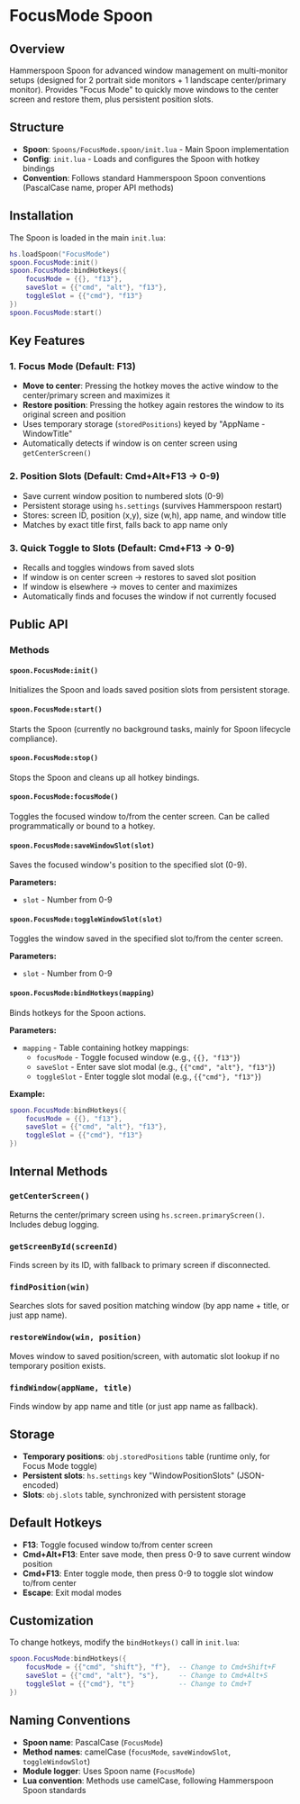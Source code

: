 # FocusMode Spoon

## Overview
Hammerspoon Spoon for advanced window management on multi-monitor setups (designed for 2 portrait side monitors + 1 landscape center/primary monitor). Provides "Focus Mode" to quickly move windows to the center screen and restore them, plus persistent position slots.

## Structure
- **Spoon**: `Spoons/FocusMode.spoon/init.lua` - Main Spoon implementation
- **Config**: `init.lua` - Loads and configures the Spoon with hotkey bindings
- **Convention**: Follows standard Hammerspoon Spoon conventions (PascalCase name, proper API methods)

## Installation
The Spoon is loaded in the main `init.lua`:

```lua
hs.loadSpoon("FocusMode")
spoon.FocusMode:init()
spoon.FocusMode:bindHotkeys({
    focusMode = {{}, "f13"},
    saveSlot = {{"cmd", "alt"}, "f13"},
    toggleSlot = {{"cmd"}, "f13"}
})
spoon.FocusMode:start()
```

## Key Features

### 1. Focus Mode (Default: F13)
- **Move to center**: Pressing the hotkey moves the active window to the center/primary screen and maximizes it
- **Restore position**: Pressing the hotkey again restores the window to its original screen and position
- Uses temporary storage (`storedPositions`) keyed by "AppName - WindowTitle"
- Automatically detects if window is on center screen using `getCenterScreen()`

### 2. Position Slots (Default: Cmd+Alt+F13 → 0-9)
- Save current window position to numbered slots (0-9)
- Persistent storage using `hs.settings` (survives Hammerspoon restart)
- Stores: screen ID, position (x,y), size (w,h), app name, and window title
- Matches by exact title first, falls back to app name only

### 3. Quick Toggle to Slots (Default: Cmd+F13 → 0-9)
- Recalls and toggles windows from saved slots
- If window is on center screen → restores to saved slot position
- If window is elsewhere → moves to center and maximizes
- Automatically finds and focuses the window if not currently focused

## Public API

### Methods

#### `spoon.FocusMode:init()`
Initializes the Spoon and loads saved position slots from persistent storage.

#### `spoon.FocusMode:start()`
Starts the Spoon (currently no background tasks, mainly for Spoon lifecycle compliance).

#### `spoon.FocusMode:stop()`
Stops the Spoon and cleans up all hotkey bindings.

#### `spoon.FocusMode:focusMode()`
Toggles the focused window to/from the center screen. Can be called programmatically or bound to a hotkey.

#### `spoon.FocusMode:saveWindowSlot(slot)`
Saves the focused window's position to the specified slot (0-9).

**Parameters:**
- `slot` - Number from 0-9

#### `spoon.FocusMode:toggleWindowSlot(slot)`
Toggles the window saved in the specified slot to/from the center screen.

**Parameters:**
- `slot` - Number from 0-9

#### `spoon.FocusMode:bindHotkeys(mapping)`
Binds hotkeys for the Spoon actions.

**Parameters:**
- `mapping` - Table containing hotkey mappings:
  - `focusMode` - Toggle focused window (e.g., `{{}, "f13"}`)
  - `saveSlot` - Enter save slot modal (e.g., `{{"cmd", "alt"}, "f13"}`)
  - `toggleSlot` - Enter toggle slot modal (e.g., `{{"cmd"}, "f13"}`)

**Example:**
```lua
spoon.FocusMode:bindHotkeys({
    focusMode = {{}, "f13"},
    saveSlot = {{"cmd", "alt"}, "f13"},
    toggleSlot = {{"cmd"}, "f13"}
})
```

## Internal Methods

### `getCenterScreen()`
Returns the center/primary screen using `hs.screen.primaryScreen()`. Includes debug logging.

### `getScreenById(screenId)`
Finds screen by its ID, with fallback to primary screen if disconnected.

### `findPosition(win)`
Searches slots for saved position matching window (by app name + title, or just app name).

### `restoreWindow(win, position)`
Moves window to saved position/screen, with automatic slot lookup if no temporary position exists.

### `findWindow(appName, title)`
Finds window by app name and title (or just app name as fallback).

## Storage
- **Temporary positions**: `obj.storedPositions` table (runtime only, for Focus Mode toggle)
- **Persistent slots**: `hs.settings` key "WindowPositionSlots" (JSON-encoded)
- **Slots**: `obj.slots` table, synchronized with persistent storage

## Default Hotkeys
- **F13**: Toggle focused window to/from center screen
- **Cmd+Alt+F13**: Enter save mode, then press 0-9 to save current window position
- **Cmd+F13**: Enter toggle mode, then press 0-9 to toggle slot window to/from center
- **Escape**: Exit modal modes

## Customization
To change hotkeys, modify the `bindHotkeys()` call in `init.lua`:

```lua
spoon.FocusMode:bindHotkeys({
    focusMode = {{"cmd", "shift"}, "f"},  -- Change to Cmd+Shift+F
    saveSlot = {{"cmd", "alt"}, "s"},     -- Change to Cmd+Alt+S
    toggleSlot = {{"cmd"}, "t"}           -- Change to Cmd+T
})
```

## Naming Conventions
- **Spoon name**: PascalCase (`FocusMode`)
- **Method names**: camelCase (`focusMode`, `saveWindowSlot`, `toggleWindowSlot`)
- **Module logger**: Uses Spoon name (`FocusMode`)
- **Lua convention**: Methods use camelCase, following Hammerspoon Spoon standards
